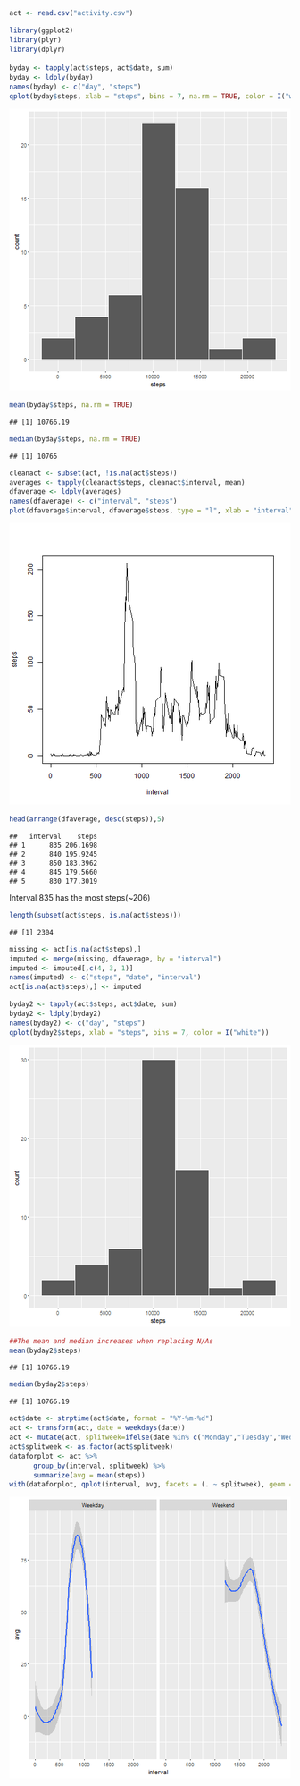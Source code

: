 
```r
act <- read.csv("activity.csv")
```


```r
library(ggplot2)
library(plyr)
library(dplyr)

byday <- tapply(act$steps, act$date, sum)
byday <- ldply(byday)
names(byday) <- c("day", "steps")
qplot(byday$steps, xlab = "steps", bins = 7, na.rm = TRUE, color = I("white"))
```

![plot of chunk unnamed-chunk-2](figure/unnamed-chunk-2-1.png)


```r
mean(byday$steps, na.rm = TRUE)
```

```
## [1] 10766.19
```

```r
median(byday$steps, na.rm = TRUE)
```

```
## [1] 10765
```


```r
cleanact <- subset(act, !is.na(act$steps))
averages <- tapply(cleanact$steps, cleanact$interval, mean)
dfaverage <- ldply(averages)
names(dfaverage) <- c("interval", "steps")
plot(dfaverage$interval, dfaverage$steps, type = "l", xlab = "interval", ylab = "steps")
```

![plot of chunk unnamed-chunk-4](figure/unnamed-chunk-4-1.png)


```r
head(arrange(dfaverage, desc(steps)),5)
```

```
##   interval    steps
## 1      835 206.1698
## 2      840 195.9245
## 3      850 183.3962
## 4      845 179.5660
## 5      830 177.3019
```

Interval 835 has the most steps(~206)


```r
length(subset(act$steps, is.na(act$steps)))
```

```
## [1] 2304
```


```r
missing <- act[is.na(act$steps),]
imputed <- merge(missing, dfaverage, by = "interval")
imputed <- imputed[,c(4, 3, 1)]
names(imputed) <- c("steps", "date", "interval")
act[is.na(act$steps),] <- imputed
```


```r
byday2 <- tapply(act$steps, act$date, sum)
byday2 <- ldply(byday2)
names(byday2) <- c("day", "steps")
qplot(byday2$steps, xlab = "steps", bins = 7, color = I("white"))
```

![plot of chunk unnamed-chunk-8](figure/unnamed-chunk-8-1.png)


```r
##The mean and median increases when replacing N/As
mean(byday2$steps)
```

```
## [1] 10766.19
```

```r
median(byday2$steps)
```

```
## [1] 10766.19
```


```r
act$date <- strptime(act$date, format = "%Y-%m-%d")
act <- transform(act, date = weekdays(date))
act <- mutate(act, splitweek=ifelse(date %in% c("Monday","Tuesday","Wednesday","Thursday","Friday"), "Weekday","Weekend"))
act$splitweek <- as.factor(act$splitweek)
dataforplot <- act %>%
      group_by(interval, splitweek) %>%
      summarize(avg = mean(steps))
with(dataforplot, qplot(interval, avg, facets = (. ~ splitweek), geom = "smooth"))
```

![plot of chunk unnamed-chunk-10](figure/unnamed-chunk-10-1.png)

